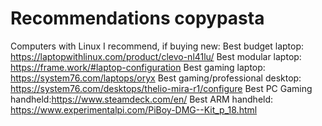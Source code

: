 # Recommendations copypasta

Computers with Linux I recommend, if buying new:
Best budget laptop: https://laptopwithlinux.com/product/clevo-nl41lu/ 
Best modular laptop: https://frame.work/#laptop-configuration 
Best gaming laptop: https://system76.com/laptops/oryx 
Best gaming/professional desktop: https://system76.com/desktops/thelio-mira-r1/configure 
Best PC Gaming handheld:https://www.steamdeck.com/en/ 
Best ARM handheld: https://www.experimentalpi.com/PiBoy-DMG--Kit_p_18.html
